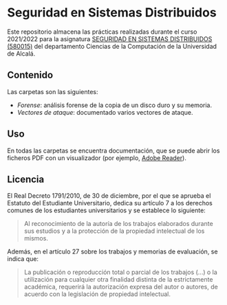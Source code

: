 # Seguridad en Sistemas Distribuidos

Este repositorio almacena las prácticas realizadas durante el curso 2021/2022 para la asignatura [SEGURIDAD EN SISTEMAS DISTRIBUIDOS (580015)](https://www.uah.es/es/estudios/estudios-oficiales/grados/asignatura/Seguridad-en-Sistemas-Distribuidos-580015/) del departamento Ciencias de la Computación de la Universidad de Alcalá.

## Contenido

Las carpetas son las siguientes:

- _Forense_: análisis forense de la copia de un disco duro y su memoria.
- _Vectores de ataque_: documentado varios vectores de ataque.

## Uso

En todas las carpetas se encuentra documentación, que se puede abrir los ficheros PDF con un visualizador (por ejemplo, [Adobe Reader](https://get.adobe.com/es/reader/)).

## Licencia

El Real Decreto 1791/2010, de 30 de diciembre, por el que se aprueba el Estatuto del Estudiante Universitario, dedica su artículo 7 a los derechos comunes de los estudiantes universitarios y se establece lo siguiente:

> Al reconocimiento de la autoría de los trabajos elaborados durante sus estudios y a la protección de la propiedad intelectual de los mismos.

Además, en el artículo 27 sobre los trabajos y memorias de evaluación, se indica que:
> La publicación o reproducción total o parcial de los trabajos (...) o la utilización para cualquier otra finalidad distinta de la estrictamente académica, requerirá la autorización expresa del autor o autores, de acuerdo con la legislación de propiedad intelectual.
